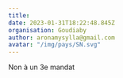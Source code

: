 ```yaml
---
title: 
date: 2023-01-31T18:22:48.845Z
organisation: Goudiaby
author: aronamysylla@gmail.com
avatar: "/img/pays/SN.svg"
---
```


Non à un 3e mandat